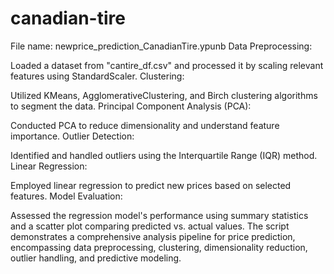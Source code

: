 # canadian-tire


File name: newprice_prediction_CanadianTire.ypunb
Data Preprocessing:

Loaded a dataset from "cantire_df.csv" and processed it by scaling relevant features using StandardScaler.
Clustering:

Utilized KMeans, AgglomerativeClustering, and Birch clustering algorithms to segment the data.
Principal Component Analysis (PCA):

Conducted PCA to reduce dimensionality and understand feature importance.
Outlier Detection:

Identified and handled outliers using the Interquartile Range (IQR) method.
Linear Regression:

Employed linear regression to predict new prices based on selected features.
Model Evaluation:

Assessed the regression model's performance using summary statistics and a scatter plot comparing predicted vs. actual values.
The script demonstrates a comprehensive analysis pipeline for price prediction, encompassing data preprocessing, clustering, dimensionality reduction, outlier handling, and predictive modeling.





